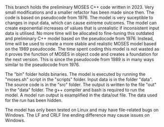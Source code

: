 This branch holds the preliminary MOSES C++ code written in 2023. Very small modifications and a smaller refactor has been made since then. The code is based on pseudocode from 1976.
The model is very suceptible to changes in input data, which can cause extreme outcomes. The model can create exponential increases of values that is unrealistic if inconsistent input data is utilised.
No more time will be allocated to fine-tuning this outdated and preliminary C++ model based on the pseudocode from 1976. Instead, time will be used to create a more stable and realistic MOSES model based on the 1989 pseudocode.
The time spent coding this model is not wasted as it proves the function of MOSES in object code and creates a foundation for the next version. This is since the pseudocode from 1989 is in many ways similar to the pseudocode from 1976.

The "bin" folder holds binaries. The model is executed by running the "moses.sh" script in the "scripts" folder. Input data is in the folder "data". The source code is in the "src" folder. The output is written to the file "out" in the "data" folder. 
The g++ compiler and bash is required to run the model. 
A model run output is examplified in the data/out file. The data used for the run has been hidden. 

The model has only been tested on Linux and may have file-related bugs on Windows. The LF and CRLF line ending difference may cause issues on Windows.
